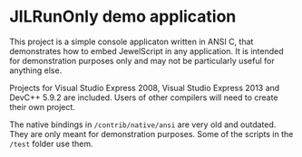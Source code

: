 # JILRunOnly demo application
This project is a simple console applicaton written in ANSI C, that demonstrates how to embed JewelScript in any application. It is intended for demonstration purposes only and may not be particularly useful for anything else.

Projects for Visual Studio Express 2008, Visual Studio Express 2013 and DevC++ 5.9.2 are included. Users of other compilers will need to create their own project.

The native bindings in `/contrib/native/ansi` are very old and outdated. They are only meant for demonstration purposes. Some of the scripts in the `/test` folder use them.
